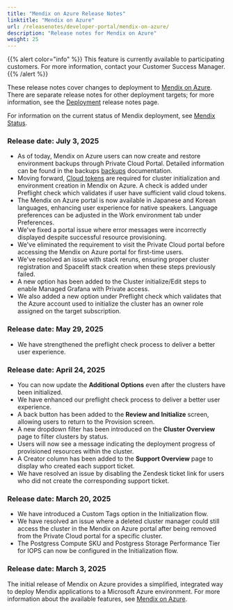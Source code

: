 ```yaml
---
title: "Mendix on Azure Release Notes"
linktitle: "Mendix on Azure"
url: /releasenotes/developer-portal/mendix-on-azure/
description: "Release notes for Mendix on Azure"
weight: 25
---
```


{{% alert color="info" %}} This feature is currently available to participating customers. For more information, contact your Customer Success Manager. {{% /alert %}}

These release notes cover changes to deployment to [Mendix on Azure](/developerportal/deploy/mendix-on-azure/). There are separate release notes for other deployment targets; for more information, see the [Deployment](/releasenotes/developer-portal/deployment/) release notes page.

For information on the current status of Mendix deployment, see [Mendix Status](https://status.mendix.com/).

### Release date: July 3, 2025
* As of today, Mendix on Azure users can now create and restore environment backups through Private Cloud Portal. Detailed information can be found in the backups [backups](/developerportal/deploy/mendix-on-azure/backups) documentation.
* Moving forward, [Cloud tokens](/control-center/cloud-tokens/) are required for cluster initialization and environment creation in Mendix on Azure. A check is added under Preflight check which validates if user have sufficient valid cloud tokens.
* The Mendix on Azure portal is now available in Japanese and Korean languages, enhancing user experience for native speakers. Language preferences can be adjusted in the Work environment tab under Preferences.
* We've fixed a portal issue where error messages were incorrectly displayed despite successful resource provisioning.
* We've eliminated the requirement to visit the Private Cloud portal before accessing the Mendix on Azure portal for first-time users.
* We've resolved an issue with stack reruns, ensuring proper cluster registration and Spacelift stack creation when these steps previously failed.
* A new option has been added to the Cluster initialize/Edit steps to enable Managed Grafana with Private access.
* We also added a new option under Preflight check which validates that the Azure account used to initialize the cluster has an owner role assigned on the target subscription.

### Release date: May 29, 2025

* We have strengthened the preflight check process to deliver a better user experience.

### Release date: April 24, 2025

* You can now update the **Additional Options** even after the clusters have been initialized.
* We have enhanced our preflight check process to deliver a better user experience.
* A back button has been added to the **Review and Initialize** screen, allowing users to return to the Provision screen.
* A new dropdown filter has been introduced on the **Cluster Overview** page to filter clusters by status.
* Users will now see a message indicating the deployment progress of provisioned resources within the cluster.
* A Creator column has been added to the **Support Overview** page to display who created each support ticket.
* We have resolved an issue by disabling the Zendesk ticket link for users who did not create the corresponding support ticket.

### Release date: March 20, 2025

* We have introduced a Custom Tags option in the Initialization flow.
* We have resolved an issue where a deleted cluster manager could still access the cluster in the Mendix on Azure portal after being removed from the Private Cloud portal for a specific cluster.
* The Postgress Compute SKU and Postgress Storage Performance Tier for IOPS can now be configured in the Initialization flow.

### Release date: March 3, 2025

The initial release of Mendix on Azure provides a simplified, integrated way to deploy Mendix applications to a Microsoft Azure environment. For more information about the available features, see [Mendix on Azure](/developerportal/deploy/mendix-on-azure/).
